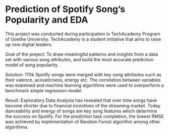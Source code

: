 # Prediction of Spotify Song’s Popularity and EDA 

This project was conducted during participation in TechAcademy Program of Goethe University. TechAcademy is a student initiative that aims to raise up new digital leaders. 

Goal of the project: To draw meaningful patterns and insights from a data set with various song attributes, and build the most accurate prediction model of song popularity.

Solution: 170k Spotify songs were merged with key song attributes such as their valence, acousticness, energy etc. The correlation between variables was examined and machine learning algorithms were used to overperform a benchmark simple regression model.

Result: Exploratory Data Analysis has revealed that over time songs have become shorter due to financial incentives of the streaming market. Today danceability and energy of songs are key song features which determine the success on Spotify. For the prediction task completion, the lowest RMSE was achieved by implementation of Random Forest algorithm among other algorithms.    
